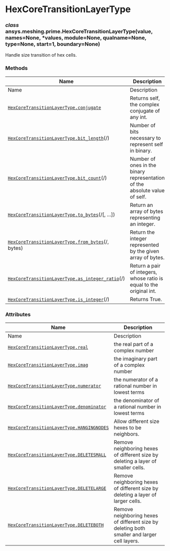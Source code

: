 # HexCoreTransitionLayerType

<a id="ansys.meshing.prime.HexCoreTransitionLayerType"></a>

### *class* ansys.meshing.prime.HexCoreTransitionLayerType(value, names=None, \*values, module=None, qualname=None, type=None, start=1, boundary=None)

Handle size transition of hex cells.

<!-- !! processed by numpydoc !! -->

### Methods

| Name | Description |
|----------------------------------------------------------------------------------------------------------------------------------------------------------------------------------------|----------------------------------------------------------------------------|
| Name | Description |
| [`HexCoreTransitionLayerType.conjugate`](ansys.meshing.prime.HexCoreTransitionLayerType.conjugate.md#ansys.meshing.prime.HexCoreTransitionLayerType.conjugate)                         | Returns self, the complex conjugate of any int.                            |
| [`HexCoreTransitionLayerType.bit_length`](ansys.meshing.prime.HexCoreTransitionLayerType.bit_length.md#ansys.meshing.prime.HexCoreTransitionLayerType.bit_length)(/)                   | Number of bits necessary to represent self in binary.                      |
| [`HexCoreTransitionLayerType.bit_count`](ansys.meshing.prime.HexCoreTransitionLayerType.bit_count.md#ansys.meshing.prime.HexCoreTransitionLayerType.bit_count)(/)                      | Number of ones in the binary representation of the absolute value of self. |
| [`HexCoreTransitionLayerType.to_bytes`](ansys.meshing.prime.HexCoreTransitionLayerType.to_bytes.md#ansys.meshing.prime.HexCoreTransitionLayerType.to_bytes)(/[, ...])                  | Return an array of bytes representing an integer.                          |
| [`HexCoreTransitionLayerType.from_bytes`](ansys.meshing.prime.HexCoreTransitionLayerType.from_bytes.md#ansys.meshing.prime.HexCoreTransitionLayerType.from_bytes)(/, bytes)            | Return the integer represented by the given array of bytes.                |
| [`HexCoreTransitionLayerType.as_integer_ratio`](ansys.meshing.prime.HexCoreTransitionLayerType.as_integer_ratio.md#ansys.meshing.prime.HexCoreTransitionLayerType.as_integer_ratio)(/) | Return a pair of integers, whose ratio is equal to the original int.       |
| [`HexCoreTransitionLayerType.is_integer`](ansys.meshing.prime.HexCoreTransitionLayerType.is_integer.md#ansys.meshing.prime.HexCoreTransitionLayerType.is_integer)(/)                   | Returns True.                                                              |

### Attributes

| Name | Description |
|-------------------------------------------------------------------------------------------------------------------------------------------------------------------------|---------------------------------------------------------------------------------------------|
| Name | Description |
| [`HexCoreTransitionLayerType.real`](ansys.meshing.prime.HexCoreTransitionLayerType.real.md#ansys.meshing.prime.HexCoreTransitionLayerType.real)                         | the real part of a complex number                                                           |
| [`HexCoreTransitionLayerType.imag`](ansys.meshing.prime.HexCoreTransitionLayerType.imag.md#ansys.meshing.prime.HexCoreTransitionLayerType.imag)                         | the imaginary part of a complex number                                                      |
| [`HexCoreTransitionLayerType.numerator`](ansys.meshing.prime.HexCoreTransitionLayerType.numerator.md#ansys.meshing.prime.HexCoreTransitionLayerType.numerator)          | the numerator of a rational number in lowest terms                                          |
| [`HexCoreTransitionLayerType.denominator`](ansys.meshing.prime.HexCoreTransitionLayerType.denominator.md#ansys.meshing.prime.HexCoreTransitionLayerType.denominator)    | the denominator of a rational number in lowest terms                                        |
| [`HexCoreTransitionLayerType.HANGINGNODES`](ansys.meshing.prime.HexCoreTransitionLayerType.HANGINGNODES.md#ansys.meshing.prime.HexCoreTransitionLayerType.HANGINGNODES) | Allow different size hexes to be neighbors.                                                 |
| [`HexCoreTransitionLayerType.DELETESMALL`](ansys.meshing.prime.HexCoreTransitionLayerType.DELETESMALL.md#ansys.meshing.prime.HexCoreTransitionLayerType.DELETESMALL)    | Remove neighboring hexes of different size by deleting a layer of smaller cells.            |
| [`HexCoreTransitionLayerType.DELETELARGE`](ansys.meshing.prime.HexCoreTransitionLayerType.DELETELARGE.md#ansys.meshing.prime.HexCoreTransitionLayerType.DELETELARGE)    | Remove neighboring hexes of different size by deleting a layer of larger cells.             |
| [`HexCoreTransitionLayerType.DELETEBOTH`](ansys.meshing.prime.HexCoreTransitionLayerType.DELETEBOTH.md#ansys.meshing.prime.HexCoreTransitionLayerType.DELETEBOTH)       | Remove neighboring hexes of different size by deleting both smaller and larger cell layers. |
<!-- vale on -->